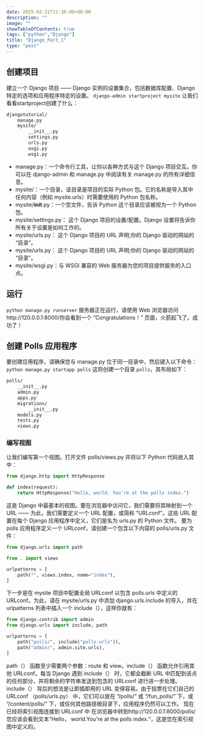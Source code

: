 ```yaml
---
date: 2025-02-21T21:36:00+08:00
description: ""
image: ""
showTableOfContents: true
tags: ["python","Django"]
title: "Django_Part_1"
type: "post"
---
```

## 创建项目
建立一个 Django 项目 —— Django 实例的设置集合，包括数据库配置、Django 特定的选项和应用程序特定的设置。
`django-admin startproject mysite`
让我们看看startproject创建了什么：
```bash
djangotutorial/
    manage.py
    mysite/
        __init__.py
        settings.py
        urls.py
        asgi.py
        wsgi.py
```
- manage.py：一个命令行工具，让你以各种方式与这个 Django 项目交互。你可以在 django-admin 和 manage.py 中阅读有关 manage.py 的所有详细信息。
- mysite/：一个目录，该目录是项目的实际 Python 包。它的名称是导入其中任何内容（例如 mysite.urls）时需要使用的 Python 包名称。
- mysite/__init__.py：一个空文件，告诉 Python 这个目录应该被视为一个 Python 包。
- mysite/settings.py： 这个 Django 项目的设置/配置。Django 设置将告诉你所有关于设置是如何工作的。
- mysite/urls.py： 这个 Django 项目的 URL 声明;你的 Django 驱动的网站的 “目录”。
- mysite/urls.py： 这个 Django 项目的 URL 声明;你的 Django 驱动的网站的 “目录”。
- mysite/wsgi.py：与 WSGI 兼容的 Web 服务器为您的项目提供服务的入口点。

## 运行
`python manage.py runserver`
服务器正在运行，请使用 Web 浏览器访问http://120.0.0.1:8000/你会看到一个 “Congratulations！” 页面，火箭起飞了。成功了！

## 创建 Polls 应用程序
要创建应用程序，请确保您与 manage.py 位于同一目录中，然后键入以下命令：
`python manage.py startapp polls`
这将创建一个目录 `polls`，其布局如下：
```bash
polls/
    __init__.py
    admin.py
    apps.py
    migrations/
        __init__.py
    models.py
    tests.py
    views.py
```

### 编写视图
让我们编写第一个视图。打开文件 polls/views.py 并将以下 Python 代码放入其中：
```python
from django.http import HttpResponse

def index(request):
    return HttpResponse("Hello, world. You're at the polls index.")
```
这是 Django 中最基本的视图。要在浏览器中访问它，我们需要将其映射到一个 URL —— 为此，我们需要定义一个 URL 配置，或简称 “URLconf”。这些 URL 配置在每个 Django 应用程序中定义，它们是名为 urls.py 的 Python 文件。
要为 polls 应用程序定义一个 URLconf，请创建一个包含以下内容的 polls/urls.py 文件：
```python
from django.urls import path

from . import views

urlpatterns = [
    path("", views.index, name="index"),
]
```
下一步是在 mysite 项目中配置全局 URLconf 以包含 polls.urls 中定义的 URLconf。为此，请在 mysite/urls.py 中添加 django.urls.include 的导入，并在 urlpatterns 列表中插入一个 include（），这样你就有：
```python
from django.contrib import admin
from django.urls import include, path

urlpatterns = [
    path("polls/", include("polls.urls")),
    path("admin/", admin.site.urls),
]
```
path（） 函数至少需要两个参数：route 和 view。include（） 函数允许引用其他 URLconf。每当 Django 遇到 include（） 时，它都会截断 URL 中匹配到该点的任何部分，并将剩余的字符串发送到包含的 URLconf 进行进一步处理。
include（） 背后的想法是让即插即用的 URL 变得容易。由于投票在它们自己的 URLconf （polls/urls.py） 中，它们可以放在 “/polls/” 或 “/fun_polls/” 下，或 “/content/polls/” 下，或任何其他路径根目录下，应用程序仍然可以工作。
现在已经将索引视图连接到 URLconf 中
在浏览器中转到http://120.0.0.1:8000/polls/您应该会看到文本“Hello， world.You're at the polls index.“，这是您在索引视图中定义的。
